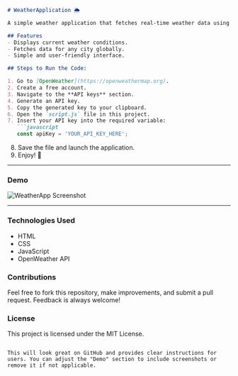 

```markdown
# WeatherApplication 🌦️

A simple weather application that fetches real-time weather data using the OpenWeather API.

## Features
- Displays current weather conditions.
- Fetches data for any city globally.
- Simple and user-friendly interface.

## Steps to Run the Code:

1. Go to [OpenWeather](https://openweathermap.org).
2. Create a free account.
3. Navigate to the **API keys** section.
4. Generate an API key.
5. Copy the generated key to your clipboard.
6. Open the `script.js` file in this project.
7. Insert your API key into the required variable:
   ```javascript
   const apiKey = 'YOUR_API_KEY_HERE';
   ```
8. Save the file and launch the application.
9. Enjoy! 🎉

---

### Demo
![WeatherApp Screenshot](screenshot.png)

---

### Technologies Used
- HTML
- CSS
- JavaScript
- OpenWeather API

### Contributions
Feel free to fork this repository, make improvements, and submit a pull request. Feedback is always welcome!

### License
This project is licensed under the MIT License.
```

This will look great on GitHub and provides clear instructions for users. You can adjust the "Demo" section to include screenshots or remove it if not applicable.
